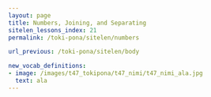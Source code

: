 ```yaml
---
layout: page
title: Numbers, Joining, and Separating
sitelen_lessons_index: 21
permalink: /toki-pona/sitelen/numbers

url_previous: /toki-pona/sitelen/body

new_vocab_definitions:
- image: /images/t47_tokipona/t47_nimi/t47_nimi_ala.jpg
  text: ala
---
```

